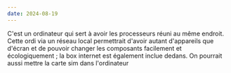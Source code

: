 ```yaml
---
date: 2024-08-19
---
```

C'est un ordinateur qui sert à avoir les processeurs réuni au même endroit. Cette ordi via un réseau local permettrait d'avoir autant d'appareils que d'écran et de pouvoir changer les composants facilement et écologiquement ; la box internet est également inclue dedans. On pourrait aussi mettre la carte sim dans l'ordinateur